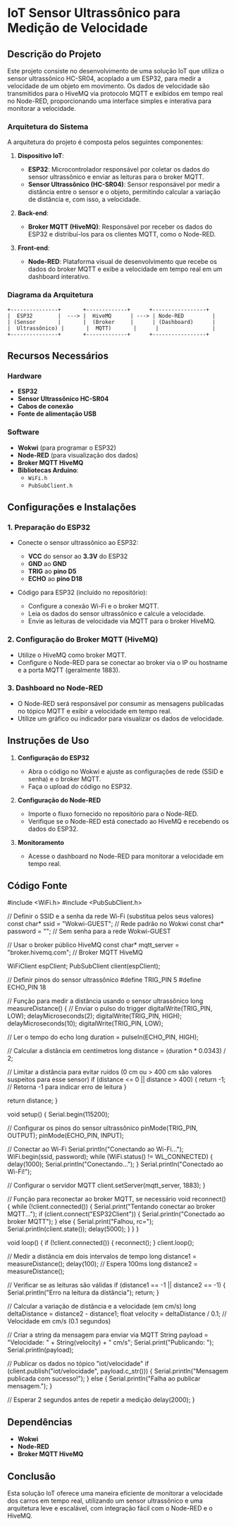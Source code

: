 # IoT Sensor Ultrassônico para Medição de Velocidade

## Descrição do Projeto

Este projeto consiste no desenvolvimento de uma solução IoT que utiliza o sensor ultrassônico HC-SR04, acoplado a um ESP32, para medir a velocidade de um objeto em movimento. Os dados de velocidade são transmitidos para o HiveMQ via protocolo MQTT e exibidos em tempo real no Node-RED, proporcionando uma interface simples e interativa para monitorar a velocidade.

### Arquitetura do Sistema

A arquitetura do projeto é composta pelos seguintes componentes:

1. **Dispositivo IoT**:
   - **ESP32**: Microcontrolador responsável por coletar os dados do sensor ultrassônico e enviar as leituras para o broker MQTT.
   - **Sensor Ultrassônico (HC-SR04)**: Sensor responsável por medir a distância entre o sensor e o objeto, permitindo calcular a variação de distância e, com isso, a velocidade.

2. **Back-end**:
   - **Broker MQTT (HiveMQ)**: Responsável por receber os dados do ESP32 e distribuí-los para os clientes MQTT, como o Node-RED.
   
3. **Front-end**:
   - **Node-RED**: Plataforma visual de desenvolvimento que recebe os dados do broker MQTT e exibe a velocidade em tempo real em um dashboard interativo.

### Diagrama da Arquitetura

```plaintext
+---------------+       +-------------+      +-----------------+
|  ESP32        |  ---> |  HiveMQ      | ---> | Node-RED         |
| (Sensor       |       |  (Broker     |      | (Dashboard)      |
|  Ultrassônico) |       |  MQTT)       |      |                 |
+---------------+       +-------------+      +-----------------+
```

## Recursos Necessários

### Hardware

- **ESP32**
- **Sensor Ultrassônico HC-SR04**
- **Cabos de conexão**
- **Fonte de alimentação USB**

### Software

- **Wokwi** (para programar o ESP32)
- **Node-RED** (para visualização dos dados)
- **Broker MQTT HiveMQ**
- **Bibliotecas Arduino**:
  - `WiFi.h`
  - `PubSubClient.h`

## Configurações e Instalações

### 1. Preparação do ESP32

- Conecte o sensor ultrassônico ao ESP32:
  - **VCC** do sensor ao **3.3V** do ESP32
  - **GND** ao **GND**
  - **TRIG** ao **pino D5**
  - **ECHO** ao **pino D18**

- Código para ESP32 (incluído no repositório):
  - Configure a conexão Wi-Fi e o broker MQTT.
  - Leia os dados do sensor ultrassônico e calcule a velocidade.
  - Envie as leituras de velocidade via MQTT para o broker HiveMQ.

### 2. Configuração do Broker MQTT (HiveMQ)

- Utilize o HiveMQ como broker MQTT.
- Configure o Node-RED para se conectar ao broker via o IP ou hostname e a porta MQTT (geralmente 1883).

### 3. Dashboard no Node-RED

- O Node-RED será responsável por consumir as mensagens publicadas no tópico MQTT e exibir a velocidade em tempo real.
- Utilize um gráfico ou indicador para visualizar os dados de velocidade.

## Instruções de Uso

1. **Configuração do ESP32**
   - Abra o código no Wokwi e ajuste as configurações de rede (SSID e senha) e o broker MQTT.
   - Faça o upload do código no ESP32.

2. **Configuração do Node-RED**
   - Importe o fluxo fornecido no repositório para o Node-RED.
   - Verifique se o Node-RED está conectado ao HiveMQ e recebendo os dados do ESP32.

3. **Monitoramento**
   - Acesse o dashboard no Node-RED para monitorar a velocidade em tempo real.

## Código Fonte

#include <WiFi.h>
#include <PubSubClient.h>

// Definir o SSID e a senha da rede Wi-Fi (substitua pelos seus valores)
const char* ssid = "Wokwi-GUEST";  // Rede padrão no Wokwi
const char* password = "";         // Sem senha para a rede Wokwi-GUEST

// Usar o broker público HiveMQ
const char* mqtt_server = "broker.hivemq.com";  // Broker MQTT HiveMQ

WiFiClient espClient;
PubSubClient client(espClient);

// Definir pinos do sensor ultrassônico
#define TRIG_PIN 5
#define ECHO_PIN 18

// Função para medir a distância usando o sensor ultrassônico
long measureDistance() {
  // Enviar o pulso do trigger
  digitalWrite(TRIG_PIN, LOW);
  delayMicroseconds(2);
  digitalWrite(TRIG_PIN, HIGH);
  delayMicroseconds(10);
  digitalWrite(TRIG_PIN, LOW);

  // Ler o tempo do echo
  long duration = pulseIn(ECHO_PIN, HIGH);
  
  // Calcular a distância em centímetros
  long distance = (duration * 0.0343) / 2;

  // Limitar a distância para evitar ruídos (0 cm ou > 400 cm são valores suspeitos para esse sensor)
  if (distance <= 0 || distance > 400) {
    return -1; // Retorna -1 para indicar erro de leitura
  }

  return distance;
}

void setup() {
  Serial.begin(115200);
  
  // Configurar os pinos do sensor ultrassônico
  pinMode(TRIG_PIN, OUTPUT);
  pinMode(ECHO_PIN, INPUT);

  // Conectar ao Wi-Fi
  Serial.println("Conectando ao Wi-Fi...");
  WiFi.begin(ssid, password);
  while (WiFi.status() != WL_CONNECTED) {
    delay(1000);
    Serial.println("Conectando...");
  }
  Serial.println("Conectado ao Wi-Fi!");

  // Configurar o servidor MQTT
  client.setServer(mqtt_server, 1883);
}

// Função para reconectar ao broker MQTT, se necessário
void reconnect() {
  while (!client.connected()) {
    Serial.print("Tentando conectar ao broker MQTT...");
    if (client.connect("ESP32Client")) {
      Serial.println("Conectado ao broker MQTT");
    } else {
      Serial.print("Falhou, rc=");
      Serial.println(client.state());
      delay(5000);
    }
  }
}

void loop() {
  if (!client.connected()) {
    reconnect();
  }
  client.loop();

  // Medir a distância em dois intervalos de tempo
  long distance1 = measureDistance();
  delay(100);  // Espera 100ms
  long distance2 = measureDistance();

  // Verificar se as leituras são válidas
  if (distance1 == -1 || distance2 == -1) {
    Serial.println("Erro na leitura da distância");
    return;
  }

  // Calcular a variação de distância e a velocidade (em cm/s)
  long deltaDistance = distance2 - distance1;
  float velocity = deltaDistance / 0.1;  // Velocidade em cm/s (0.1 segundos)

  // Criar a string da mensagem para enviar via MQTT
  String payload = "Velocidade: " + String(velocity) + " cm/s";
  Serial.print("Publicando: ");
  Serial.println(payload);

  // Publicar os dados no tópico "iot/velocidade"
  if (client.publish("iot/velocidade", payload.c_str())) {
    Serial.println("Mensagem publicada com sucesso!");
  } else {
    Serial.println("Falha ao publicar mensagem.");
  }

  // Esperar 2 segundos antes de repetir a medição
  delay(2000);
}

## Dependências

- **Wokwi**
- **Node-RED**
- **Broker MQTT HiveMQ**
  
## Conclusão

Esta solução IoT oferece uma maneira eficiente de monitorar a velocidade dos carros em tempo real, utilizando um sensor ultrassônico e uma arquitetura leve e escalável, com integração fácil com o Node-RED e o HiveMQ.